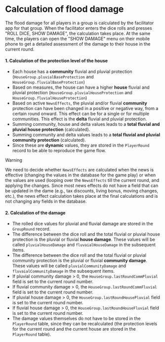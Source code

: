 # Calculation of flood damage

The flood damage for all players in a group is calculated by the facilitator app for that group. When the facilitator enters the dice rolls and presses "ROLL DICE, SHOW DAMAGE", the calculation takes place. At the same time, the players can open the "SHOW DAMAGE" menu on their mobile phone to get a detailed assessment of the damage to their house in the current round.


#### 1. Calculation of the protection level of the house
- Each house has a **community** fluvial and pluvial protection (`HouseGroup.pluvialBaseProtection` and `HouseGroup.fluvialBaseProtection`)
- Based on measures, the house can have a higher **house** fluvial and pluvial protection (`HouseGroup.pluvialHouseProtection` and `HouseGroup.fluvialHouseProtection`)
- Based on active `NewsEffects`, the pluvial and/or fluvial **community** protection can have been changed in a positive or negative way, from a certain round onward. This effect can be for a single or for multiple communities. This effect is the **delta** fluvial and pluvial protection.
- Summing community, house and delta values leads to a **total fluvial and pluvial house protection** (calculated).
- Summing community and delta values leads to a **total fluvial and pluvial community protection** (calculated).
- Since these are **dynamic** values, they are stored in the `PlayerRound` record to be able to reproduce the game flow.

> [!WARNING]  
> We need to decide whether `NewsEffects` are calculated when the news is effective (changing the values in the database for the game play) or when the values are used (looping over the `NewsEffects` till the current round, and applying the changes. Since most news effects do not have a field that can be updated in the dame (e.g., tax discounts, living bonus, moving changes, etc.), the news effect calculation takes place at the final calculations and is not changing any fields in the database.


#### 2. Calculation of the damage
- The rolled dice values for pluvial and fluvial damage are stored in the `GroupRound` record.
- The difference between the dice roll and the total fluvial or pluvial house protection is the pluvial or fluvial **house damage**. These values will be called `pluvialHouseDamage` and `fluvaialHouseDamage` in the subsequent items.
- The difference between the dice roll and the total fluvial or pluvial community protection is the pluvial or fluvial **community damage**. These values will be called `pluvialCommunityDamage` and `fluvaialCommunityDamage` in the subsequent items.
- If pluvial community damage > 0, the `HouseGroup.lastRoundCommPluvial` field is set to the current round number.
- If fluvial community damage > 0, the `HouseGroup.lastRoundCommFluvial` field is set to the current round number.
- If pluvial house damage > 0, the `HouseGroup.lastRoundHousePluvial` field is set to the current round number.
- If fluvial house damage > 0, the `HouseGroup.lastRoundHouseFluvial` field is set to the current round number.
- The damage values themselves do not have to be stored in the `PlayerRound` table, since they can be recalculated  (the protection levels for the current round and the current house are stored in the `PlayerRound` table). 
